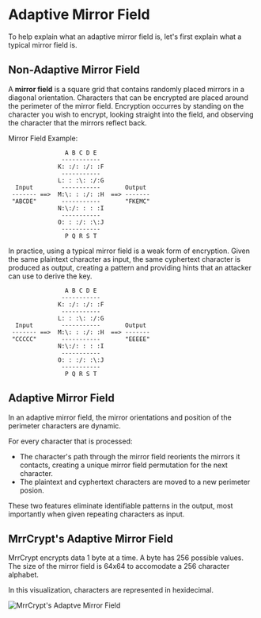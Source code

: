 Adaptive Mirror Field
=====================

To help explain what an adaptive mirror field is, let's
first explain what a typical mirror field is.

Non-Adaptive Mirror Field
-------------------------

A **mirror field** is a square grid that contains randomly placed mirrors
in a diagonal orientation. Characters that can be encrypted are placed
around the perimeter of the mirror field. Encryption occurres by standing
on the character you wish to encrypt, looking straight into the field,
and observing the character that the mirrors reflect back.

Mirror Field Example:

```
                A B C D E
               -----------
              K: :/: :/: :F
               -----------
              L: : :\: :/:G
  Input        -----------       Output
 ------- ==>  M:\: : :/: :H  ==> -------
 "ABCDE"       -----------       "FKEMC"
              N:\:/: : : :I
               -----------
              O: : :/: :\:J
               -----------
                P Q R S T
```

In practice, using a typical mirror field is a weak form of encryption.
Given the same plaintext character as input, the same cyphertext character
is produced as output, creating a pattern and providing hints that an attacker
can use to derive the key.

```
                A B C D E
               -----------
              K: :/: :/: :F
               -----------
              L: : :\: :/:G
  Input        -----------       Output
 ------- ==>  M:\: : :/: :H  ==> -------
 "CCCCC"       -----------       "EEEEE"
              N:\:/: : : :I
               -----------
              O: : :/: :\:J
               -----------
                P Q R S T
```

Adaptive Mirror Field
---------------------

In an adaptive mirror field, the mirror orientations and position of the perimeter characters are dynamic.

For every character that is processed:

* The character's path through the mirror field reorients the mirrors it contacts, creating a unique mirror field permutation for the next character.
* The plaintext and cyphertext characters are moved to a new perimeter posion.
   
These two features eliminate identifiable patterns in the output, most importantly when given repeating characters as input.

MrrCrypt's Adaptive Mirror Field
--------------------------------

MrrCrypt encrypts data 1 byte at a time. A byte has 256 possible values.
The size of the mirror field is 64x64 to accomodate a 256 character alphabet.

In this visualization, characters are represented in hexidecimal.

![MrrCrypt's Adaptve Mirror Field](http://i.imgur.com/UzG0DFV.gif)
